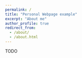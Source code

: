 ```yaml
---
permalink: /
title: "Personal Webpage example"
excerpt: "About me"
author_profile: true
redirect_from: 
  - /about/
  - /about.html
---
```


TODO
